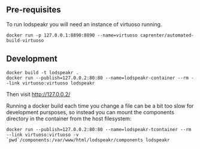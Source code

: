 Pre-requisites
--------------

To run lodspeakr you will need an instance of virtuoso running.

```
docker run -p 127.0.0.1:8890:8890 --name=virtuoso caprenter/automated-build-virtuoso
```

Development
-----------

```
docker build -t lodspeakr .
docker run --publish=127.0.0.2:80:80 --name=lodspeakr-container --rm --link virtuoso:virtuoso lodspeakr
```

Then visit http://127.0.0.2/

Running a docker build each time you change a file can be a bit too slow for development pursposes, so instead you can mount the components directory in the container from the host filesystem:

```
docker run --publish=127.0.0.2:80:80 --name=lodspeakr-tcontainer --rm --link virtuoso:virtuoso -v `pwd`/components:/var/www/html/lodspeakr/components lodspeakr
```

